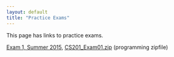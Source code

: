 ```yaml
---
layout: default
title: "Practice Exams"
---
```


This page has links to practice exams.

[Exam 1, Summer 2015](cs201-summer2015-exam01.pdf), [CS201\_Exam01.zip](CS201_Exam01.zip) (programming zipfile)
